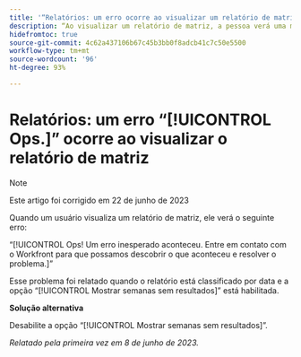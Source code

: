 ```yaml
---
title: '“Relatórios: um erro ocorre ao visualizar um relatório de matriz”'
description: “Ao visualizar um relatório de matriz, a pessoa verá uma mensagem de erro.”
hidefromtoc: true
source-git-commit: 4c62a437106b67c45b3bb0f8adcb41c7c50e5500
workflow-type: tm+mt
source-wordcount: '96'
ht-degree: 93%

---
```



# Relatórios: um erro “[!UICONTROL Ops.]” ocorre ao visualizar o relatório de matriz

>[!NOTE]
>
> Este artigo foi corrigido em 22 de junho de 2023

Quando um usuário visualiza um relatório de matriz, ele verá o seguinte erro:

“[!UICONTROL Ops! Um erro inesperado aconteceu. Entre em contato com o Workfront para que possamos descobrir o que aconteceu e resolver o problema.]”

Esse problema foi relatado quando o relatório está classificado por data e a opção “[!UICONTROL Mostrar semanas sem resultados]” está habilitada.

**Solução alternativa**

Desabilite a opção “[!UICONTROL Mostrar semanas sem resultados]”.

_Relatado pela primeira vez em 8 de junho de 2023._

